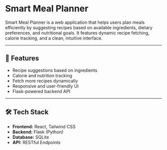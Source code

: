 # Smart Meal Planner

Smart Meal Planner is a web application that helps users plan meals efficiently by suggesting recipes based on available ingredients, dietary preferences, and nutritional goals. It features dynamic recipe fetching, calorie tracking, and a clean, intuitive interface.

---

## 🚀 Features
- Recipe suggestions based on ingredients
- Calorie and nutrition tracking
- Fetch more recipes dynamically
- Responsive and user-friendly UI
- Flask-powered backend API

---

## 🛠 Tech Stack
- **Frontend:** React, Tailwind CSS
- **Backend:** Flask (Python)
- **Database:** SQLite
- **API:** RESTful Endpoints



